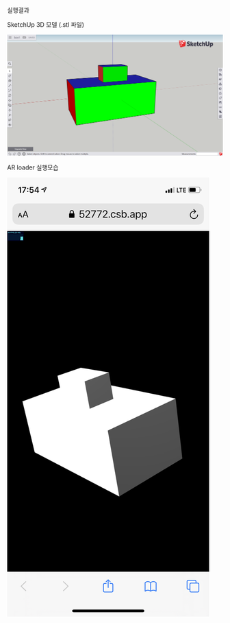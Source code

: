 실행결과

SketchUp 3D 모델 (.stl 파일)

![3D 모델(.stl)](img/screenshot-sketchup-box.png)

AR loader 실행모습

![AR loader 실행모습](img/screenshot-ar-load-stl.png)
